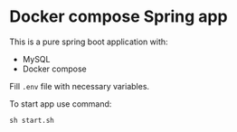 # Docker compose Spring app

This is a pure spring boot application with:
- MySQL
- Docker compose

Fill ``.env`` file with necessary variables.

To start app use command:
```
sh start.sh
```